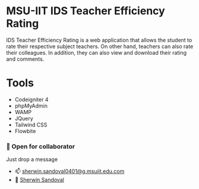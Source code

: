 # MSU-IIT IDS Teacher Efficiency Rating

IDS Teacher Efficiency Rating is a web application that allows the student to rate their respective subject teachers.
On other hand, teachers can also rate their colleagues. In addition, they can also view and download their rating and comments.

# Tools
  - Codeigniter 4
  - phpMyAdmin
  - WAMP
  - JQuery
  - Tailwind CSS
  - Flowbite


### 🤝 Open for collaborator 
Just drop a message
  - 📫 [sherwin.sandoval0401@g.msuiit.edu.com](mailto:sherwin.sandoval0401@g.msuiit.edu.com)
  - 🔗 [Sherwin Sandoval](https://www.linkedin.com/in/sherwin-sandoval-bab61819b/)
